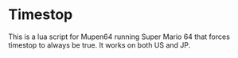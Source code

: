 # Timestop

This is a lua script for Mupen64 running Super Mario 64 that forces timestop to always be true. It works on both US and JP.
